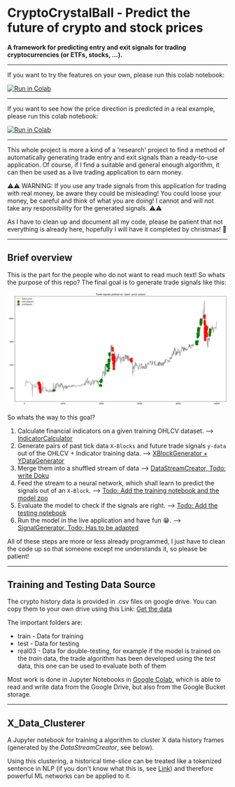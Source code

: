 # CryptoCrystalBall - Predict the future of crypto and stock prices

**A framework for predicting entry and exit signals for trading cryptocurrencies (or ETFs, stocks, ...).**

---
If you want to try the features on your own, please run this colab notebook:

[![Run in Colab](https://colab.research.google.com/assets/colab-badge.svg)](https://colab.research.google.com/github/girsigit/CryptoCrystalBall/blob/main/JupyterDocker/notebooks/CompleteExample.ipynb)

---
If you want to see how the price direction is predicted in a real example, please run this colab notebook:

[![Run in Colab](https://colab.research.google.com/assets/colab-badge.svg)](https://colab.research.google.com/github/girsigit/CryptoCrystalBall/blob/main/JupyterDocker/notebooks/NeuralNetworkTrainingExample.ipynb)

---

This whole project is more a kind of a 'research' project to find a method of automatically generating trade entry and exit signals than a ready-to-use application. Of course, if I find a suitable and general enough algorithm, it can then be used as a live trading application to earn money.

:warning::warning: WARNING: If you use any trade signals from this application for trading with real money, be aware they could be misleading! You could loose your money, be careful and think of what you are doing! I cannot and will not take any responsibility for the generated signals. :warning::warning:

As I have to clean up and document all my code, please be patient that not everything is already here, hopefully I will have it completed by christmas! :christmas_tree:

---

## Brief overview

This is the part for the people who do not want to read much text! So whats the purpose of this repo? The final goal is to generate trade signals like this:

![Chart image](Documentation/Images/Trade_signals_plotted_on_open_price_values.svg)

So whats the way to this goal?

1. Calculate financial indicators on a given training OHLCV dataset. --> [IndicatorCalculator](IndicatorCalculator/README.md)
2. Generate pairs of past tick data `X-Blocks` and future trade signals `y-data` out of the OHLCV + Indicator training data. --> [XBlockGenerator + YDataGenerator](DataStreamCreator/README.md)
3. Merge them into a shuffled stream of data --> [DataStreamCreator, Todo: write Doku](DataStreamCreator/README.md)
4. Feed the stream to a neural network, which shall learn to predict the signals out of an `X-Block`. --> [Todo: Add the training notebook and the model zoo](nothing.md)
5. Evaluate the model to check if the signals are right.  --> [Todo: Add the testing notebook](nothing.md)
6. Run the model in the live application and have fun :grin:. --> [SignalGenerator, Todo: Has to be adapted](SignalGenerator)

All of these steps are more or less already programmed, I just have to clean the code up so that someone except me understands it, so please be patient!

---
## Training and Testing Data Source

The crypto history data is provided in .csv files on google drive. You can copy them to your own drive using this Link: [Get the data](https://drive.google.com/drive/folders/1HUq1YTD_5N4j6a42ZdchUytdTDYVyXce?usp=sharing)

The important folders are:

- train - Data for training
- test - Data for testing
- real03 - Data for double-testing, for example if the model is trained on the *train* data, the trade algorithm has been developed using the *test* data, this one can be used to evaluate both of them

Most work is done in Jupyter Notebooks in [Google Colab](https://colab.research.google.com/), which is able to read and write data from the Google Drive, but also from the Google Bucket storage.

---
## X_Data_Clusterer

A Jupyter notebook for training a algorithm to cluster X data history frames (generated by the *DataStreamCreator*, see below).

Using this clustering, a historical time-slice can be treated like a tokenized sentence in NLP (if you don't know what this is, see [Link](https://www.geeksforgeeks.org/nlp-how-tokenizing-text-sentence-words-works/)) and therefore powerful ML networks can be applied to it.
